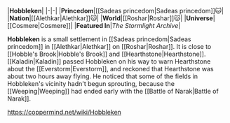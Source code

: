 |**Hobbleken**|
|-|-|
|**Princedom**|[[Sadeas princedom\|Sadeas princedom]]🐱︎|
|**Nation**|[[Alethkar\|Alethkar]]🐱︎|
|**World**|[[Roshar\|Roshar]]🐱︎|
|**Universe**|[[Cosmere\|Cosmere]]|
|**Featured In**|*The Stormlight Archive*|

**Hobbleken** is a small settlement in [[Sadeas princedom\|Sadeas princedom]] in [[Alethkar\|Alethkar]] on [[Roshar\|Roshar]]. It is close to [[Hobble's Brook\|Hobble's Brook]] and [[Hearthstone\|Hearthstone]].
[[Kaladin\|Kaladin]] passed Hobbleken on his way to warn Hearthstone about the [[Everstorm\|Everstorm]], and reckoned that Hearthstone was about two hours away flying. He noticed that some of the fields in Hobbleken's vicinity hadn't begun sprouting, because the [[Weeping\|Weeping]] had ended early with the [[Battle of Narak\|Battle of Narak]].



https://coppermind.net/wiki/Hobbleken